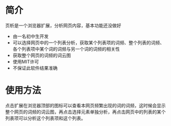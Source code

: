 # 简介
页析是一个浏览器扩展，分析网页内容，基本功能还没做好
- 由一名初中生开发 
- 可以选择网页中的一个列表分析，获取某个列表项的词频、整个列表的词频、各个列表项中某个词的词频与另一个词的词频的相关性
- 获取整个网页的词频的词云图
- 使用MIT许可
- 不保证此软件结果准确
# 使用方法
点击扩展在浏览器顶部的图标可以查看本网页频繁出现的词的词频，这时候会显示整个网页的词频的词云图，再点击选择元素单独分析，再点击网页中的列表的某个列表项可以分析这个列表项和这个列表。
